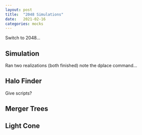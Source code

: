 ```yaml
---
layout: post
title:  "2048 Simulations"
date:   2021-02-16
categories: mocks
---
```


Switch to 2048...

## Simulation

Ran two realizations (both finished) note the dplace command...

## Halo Finder

Give scripts?

## Merger Trees


## Light Cone
